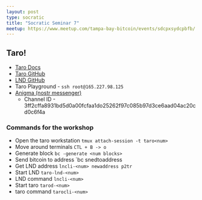 ```yaml
---
layout: post
type: socratic
title: "Socratic Seminar 7"
meetup: https://www.meetup.com/tampa-bay-bitcoin/events/sdcpxsydcpbfb/
---
```


## Taro!
* [Taro Docs](https://docs.lightning.engineering/the-lightning-network/taro/taro-protocol)
* [Taro GitHub](https://github.com/lightninglabs/taro/)
* [LND GitHub](https://github.com/lightningnetwork/lnd)
* Taro Playground - `ssh root@165.227.98.125`
* [Anigma (nostr messenger)](https://anigma.io/)
   * Channel ID - 3ff2cffa8931bd5d0a00fcfaa1do25262f97c085b97d3ce6aad04ac20cd0c6f4a
### Commands for the workshop
   * Open the taro workstation      `tmux attach-session -t taro<num>`
   * Move around terminals          `CTL + B -> o`
   * Generate block                 `bc -generate <num blocks>`
   * Send bitcoin to address        `bc snedtoaddress <address> <amount>
   * Get LND address                `lncli-<num> newaddress p2tr`
   * Start LND                      `taro-lnd-<num>`
   * LND command                    `lncli-<num>`
   * Start taro                     `tarod-<num>`
   * taro command                   `tarocli-<num>`  

